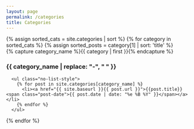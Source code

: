 ```yaml
---
layout: page
permalink: /categories
title: Categories
---
```


<div id="archives">
{% assign sorted_cats = site.categories | sort %}
{% for category in sorted_cats %}
  {% assign sorted_posts = category[1] | sort: 'title' %}
  <div class="archive-group">
    {% capture category_name %}{{ category | first }}{% endcapture %}
    <div id="{{ category_name | slugize }}"></div>    
      <h3 class="category-head">{{ category_name | replace: "-", " " }}</h3>

      <ul class="no-list-style">
        {% for post in site.categories[category_name] %}
          <li><a href="{{ site.baseurl }}{{ post.url }}">{{post.title}} <span class="post-date">{{ post.date | date: "%e %B %Y" }}</span></a></li>
        {% endfor %}
      </ul>
  </div>
{% endfor %}
</div>
